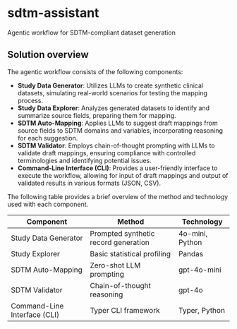 # sdtm-assistant
Agentic workflow for SDTM-compliant dataset generation

## Solution overview
The agentic workflow consists of the following components:
*	**Study Data Generator**: Utilizes LLMs to create synthetic clinical datasets, simulating real-world scenarios for testing the mapping process.
*	**Study Data Explorer**: Analyzes generated datasets to identify and summarize source fields, preparing them for mapping.
*	**SDTM Auto-Mapping**: Applies LLMs to suggest draft mappings from source fields to SDTM domains and variables, incorporating reasoning for each suggestion.
*	**SDTM Validator**: Employs chain-of-thought prompting with LLMs to validate draft mappings, ensuring compliance with controlled terminologies and identifying potential issues.
*	**Command-Line Interface (CLI)**: Provides a user-friendly interface to execute the workflow, allowing for input of draft mappings and output of validated results in various formats (JSON, CSV).

The following table provides a brief overview of the method and technology used with each component. 

|Component              |Method                               |	Technology      |
|-----------------------|-------------------------------------|-----------------|
|Study Data Generator	  |Prompted synthetic record generation	|4o-mini, Python  |
|Study Explorer	        |Basic statistical profiling	        |Pandas           |
|SDTM Auto-Mapping	    |Zero-shot LLM prompting	            |gpt-4o-mini      |
|SDTM Validator	        |Chain-of-thought reasoning	          |gpt-4o           |
|Command-Line Interface (CLI)	| Typer CLI framework            |Typer, Python   |
